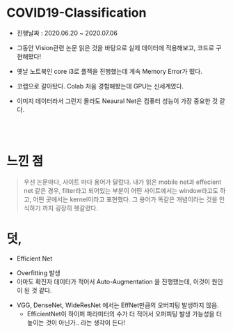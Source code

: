# COVID19-Classification

- 진행날짜 : 2020.06.20 ~ 2020.07.06


- 그동안 Vision관련 논문 읽은 것을 바탕으로 실제 데이터에 적용해보고, 코드로 구현해봤다!
- 옛날 노트북인 core i3로 플젝을 진행했는데 계속 Memory Error가 떴다.
- 코랩으로 갈아탔다. Colab 처음 경험해봤는데 GPU는 신세계였다.
- 이미지 데이터라서 그런지 몰라도 Neaural Net은 컴퓨터 성능이 가장 중요한 것 같다.

</br>
</br>



 # 느낀 점
 > 우선 논문마다, 사이트 마다 용어가 달랐다. 내가 읽은 mobile net과 effecient net 같은 경우, filter라고 되어있는 부분이 어떤 사이트에서는 window라고도 하고, 어떤 곳에서는 kernel이라고 표현했다. 그 용어가 똑같은 개념이라는 것을 인식하기 까지 굉장히 헷갈렸다.
 
 # 덧,
 + Efficient Net
 - Overfitting 발생
  - 아마도 확진자 데이터가 적어서 Auto-Augmentation 을 진행했는데, 이것이 원인이 된 것 같다.

+ VGG, DenseNet, WideResNet 에서는 EffNet만큼의 오버피팅 발생하지 않음.
  - EfficientNet이 하이퍼 파라미터의 수가 더 적어서 오퍼피팅 발생 가능성을 더 높이는 것이 아닌가.. 라는 생각이 든다!
